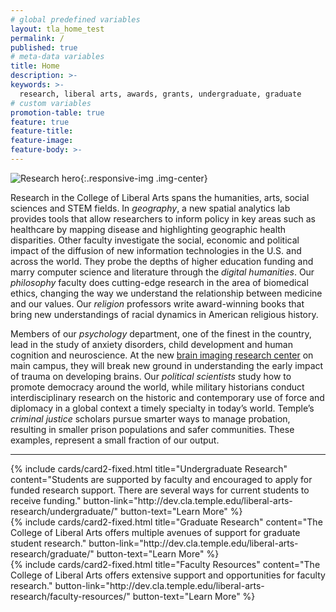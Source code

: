 ```yaml
---
# global predefined variables
layout: tla_home_test
permalink: /
published: true
# meta-data variables
title: Home
description: >-
keywords: >-
  research, liberal arts, awards, grants, undergraduate, graduate
# custom variables
promotion-table: true
feature: true
feature-title:
feature-image:
feature-body: >-
---
```

![Research hero]({{site.baseurl}}/media/researchhero2020.png){:.responsive-img .img-center}

Research in the College of Liberal Arts spans the humanities, arts, social sciences and STEM fields. In _geography_, a new spatial analytics lab provides tools that allow researchers to inform policy in key areas such as healthcare by mapping disease and highlighting geographic health disparities. Other faculty investigate the social, economic and political impact of the diffusion of new information technologies in the U.S. and across the world. They probe the depths of higher education funding and marry computer science and literature through the _digital humanities_. Our _philosophy_ faculty does cutting-edge research in the area of biomedical ethics, changing the way we understand the relationship between medicine and our values. Our _religion_ professors write award-winning books that bring new understandings of racial dynamics in American religious history.

Members of our _psychology_ department, one of the finest in the country, lead in the study of anxiety disorders, child development and human cognition and neuroscience. At the new [brain imaging research center](https://www.cla.temple.edu/temple-university-brain-research-imaging-center/) on main campus, they will break new ground in understanding the early impact of trauma on developing brains. Our _political scientists_ study how to promote democracy around the world, while military historians conduct interdisciplinary research on the historic and contemporary use of force and diplomacy in a global context a timely specialty in today’s world. Temple’s _criminal justice_ scholars pursue smarter ways to manage probation, resulting in smaller prison populations and safer communities. These examples, represent a small fraction of our output.

___

<div class="row row-wide">
  <div class="col m12 l4">{% include cards/card2-fixed.html
    title="Undergraduate Research"
    content="Students are supported by faculty and encouraged to apply for funded research support. There are several ways for current students to receive funding."
    button-link="http://dev.cla.temple.edu/liberal-arts-research/undergraduate/"
    button-text="Learn More" %}
  </div>
  <div class="col m12 l4">{% include cards/card2-fixed.html
    title="Graduate Research"
    content="The College of Liberal Arts offers multiple avenues of support for graduate student research."
    button-link="http://dev.cla.temple.edu/liberal-arts-research/graduate/"
    button-text="Learn More" %}
    </div>
    <div class="col m12 l4">{% include cards/card2-fixed.html
      title="Faculty Resources"
      content="The College of Liberal Arts offers extensive support and opportunities for faculty research."
      button-link="http://dev.cla.temple.edu/liberal-arts-research/faculty-resources/"
      button-text="Learn More" %}
    </div>
</div>
